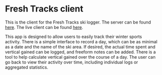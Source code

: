 # Fresh Tracks client
This is the client for the Fresh Tracks ski logger.  The server can be found [here](https://github.com/mikirsch/ski-log-server).  The live client can be found [here](https://ski-tracker.mikirsch.now.sh/).  

This app is designed to allow users to easily track their winter sports activity.  There is a simple interface to record a day, which can be as minimal as a date and the name of the ski area.  If desired, the actual time spent and vertical gained can be logged, and freeform notes can be added.  There is a tool to help calculate vertical gained over the course of a day.  The user can go back to view their activity over time, including individual logs or aggregated statistics.